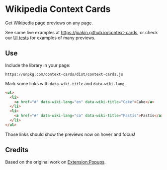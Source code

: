 # Wikipedia Context Cards

Get Wikipedia page previews on any page.

See some live examples at <https://joakin.github.io/context-cards>, or check our
[UI tests](https://joakin.github.io/context-cards/test.html) for examples of
many previews.

## Use

Include the library in your page:

```
https://unpkg.com/context-cards/dist/context-cards.js
```

Mark some links with `data-wiki-title` and `data-wiki-lang`.

```html
<ul>
  <li>
    <a href="#" data-wiki-lang="en" data-wiki-title="Cake">Cake</a>
  </li>
  <li>
    <a href="#" data-wiki-lang="ca" data-wiki-title="Pastís">Pastís</a>
  </li>
</ul>
```

Those links should show the previews now on hover and focus!

## Credits

Based on the original work on
[Extension:Popups](https://mediawiki.org/wiki/Extension:Popups).
